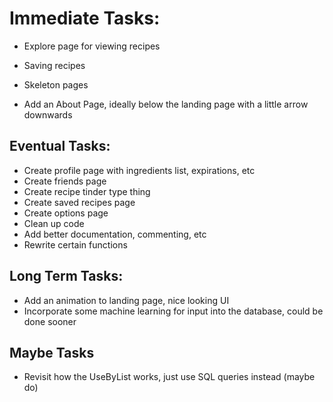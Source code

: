 # Immediate Tasks:

* Explore page for viewing recipes
* Saving recipes
* Skeleton pages

* Add an About Page, ideally below the landing page with a little arrow downwards

## Eventual Tasks:

* Create profile page with ingredients list, expirations, etc
* Create friends page
* Create recipe tinder type thing
* Create saved recipes page
* Create options page
* Clean up code
* Add better documentation, commenting, etc
* Rewrite certain functions

## Long Term Tasks:
* Add an animation to landing page, nice looking UI
* Incorporate some machine learning for input into the database, could be done sooner

## Maybe Tasks
* Revisit how the UseByList works, just use SQL queries instead (maybe do)
